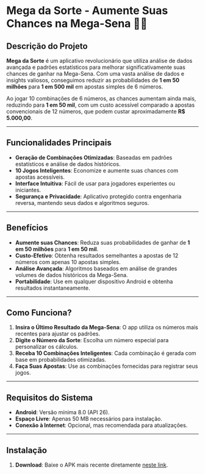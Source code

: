# Mega da Sorte - Aumente Suas Chances na Mega-Sena 🎲✨

## Descrição do Projeto
**Mega da Sorte** é um aplicativo revolucionário que utiliza análise de dados avançada e padrões estatísticos para melhorar significativamente suas chances de ganhar na Mega-Sena. Com uma vasta análise de dados e insights valiosos, conseguimos reduzir as probabilidades de **1 em 50 milhões** para **1 em 500 mil** em apostas simples de 6 números. 

Ao jogar 10 combinações de 6 números, as chances aumentam ainda mais, reduzindo para **1 em 50 mil**, com um custo acessível comparado a apostas convencionais de 12 números, que podem custar aproximadamente **R$ 5.000,00**.

---

## Funcionalidades Principais
- **Geração de Combinações Otimizadas**: Baseadas em padrões estatísticos e análise de dados históricos.
- **10 Jogos Inteligentes**: Economize e aumente suas chances com apostas acessíveis.
- **Interface Intuitiva**: Fácil de usar para jogadores experientes ou iniciantes.
- **Segurança e Privacidade**: Aplicativo protegido contra engenharia reversa, mantendo seus dados e algoritmos seguros.

---

## Benefícios
- **Aumente suas Chances**: Reduza suas probabilidades de ganhar de **1 em 50 milhões** para **1 em 50 mil**.
- **Custo-Efetivo**: Obtenha resultados semelhantes a apostas de 12 números com apenas 10 apostas simples.
- **Análise Avançada**: Algoritmos baseados em análise de grandes volumes de dados históricos da Mega-Sena.
- **Portabilidade**: Use em qualquer dispositivo Android e obtenha resultados instantaneamente.

---

## Como Funciona?
1. **Insira o Último Resultado da Mega-Sena**: O app utiliza os números mais recentes para ajustar os padrões.
2. **Digite o Número da Sorte**: Escolha um número especial para personalizar os cálculos.
3. **Receba 10 Combinações Inteligentes**: Cada combinação é gerada com base em probabilidades otimizadas.
4. **Faça Suas Apostas**: Use as combinações fornecidas para registrar seus jogos.

---

## Requisitos do Sistema
- **Android**: Versão mínima 8.0 (API 26).
- **Espaço Livre**: Apenas 50 MB necessários para instalação.
- **Conexão à Internet**: Opcional, mas recomendada para atualizações.

---

## Instalação
1. **Download**: Baixe o APK mais recente diretamente [neste link](https://github.com/Confederaction/mega_da_sorte/releases/download/Mega_da_Sorte/Mega_da_Sorte.apk).
